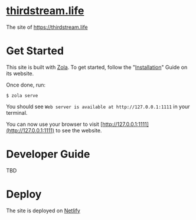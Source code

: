 # [thirdstream.life](https://thirdstream.life)
The site of https://thirdstream.life

# Get Started
This site is built with [Zola](https://www.getzola.org).
To get started, follow the "[Installation](https://www.getzola.org/documentation/getting-started/installation/)"
Guide on its website.

Once done, run:

```
$ zola serve
```

You should see `Web server is available at http://127.0.0.1:1111` in your terminal.

You can now use your browser to visit [http://127.0.0.1:1111](http://127.0.0.1:1111) to see the website.

# Developer Guide

TBD

# Deploy

The site is deployed on [Netlify](https://www.netlify.com/)
